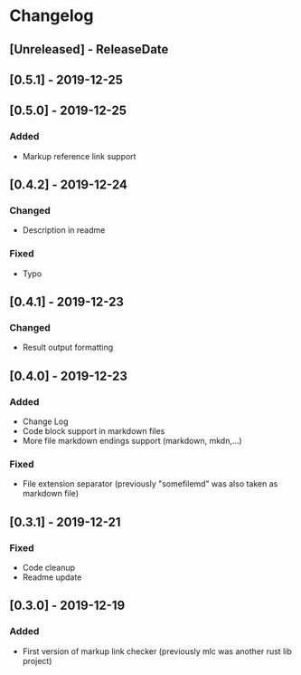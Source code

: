 <!-- The changelog shall follow the recommendations described here: https://keepachangelog.com/en/1.0.0/ 
Types for Changes:
- Added
- Changed
- Deprecated
- Removed
- Fixed
- Security
-->

# Changelog

<!-- next-header -->

## [Unreleased] - ReleaseDate

## [0.5.1] - 2019-12-25

## [0.5.0] - 2019-12-25

### Added

* Markup reference link support

## [0.4.2] - 2019-12-24

### Changed

* Description in readme

### Fixed

* Typo

## [0.4.1] - 2019-12-23

### Changed

* Result output formatting

## [0.4.0] - 2019-12-23

### Added

* Change Log
* Code block support in markdown files
* More file markdown endings support (markdown, mkdn,...)

### Fixed

* File extension separator (previously "somefilemd" was also taken as markdown file)

## [0.3.1] - 2019-12-21

### Fixed

* Code cleanup
* Readme update

## [0.3.0] - 2019-12-19

### Added

* First version of markup link checker (previously mlc was another rust lib project)
